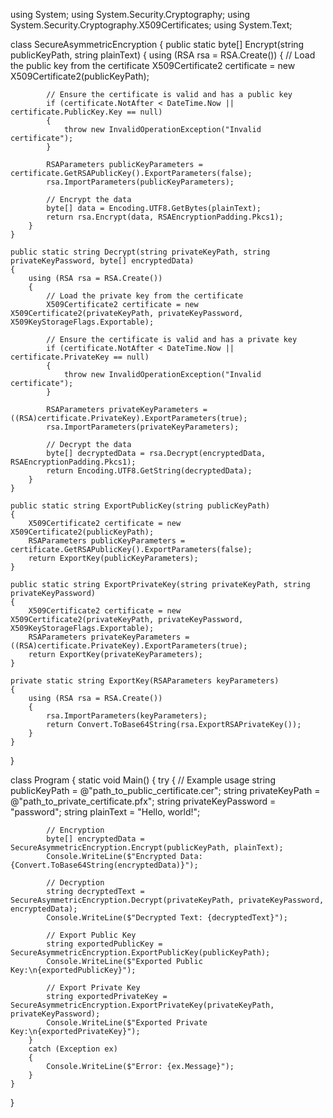 using System;
using System.Security.Cryptography;
using System.Security.Cryptography.X509Certificates;
using System.Text;

class SecureAsymmetricEncryption
{
    public static byte[] Encrypt(string publicKeyPath, string plainText)
    {
        using (RSA rsa = RSA.Create())
        {
            // Load the public key from the certificate
            X509Certificate2 certificate = new X509Certificate2(publicKeyPath);

            // Ensure the certificate is valid and has a public key
            if (certificate.NotAfter < DateTime.Now || certificate.PublicKey.Key == null)
            {
                throw new InvalidOperationException("Invalid certificate");
            }

            RSAParameters publicKeyParameters = certificate.GetRSAPublicKey().ExportParameters(false);
            rsa.ImportParameters(publicKeyParameters);

            // Encrypt the data
            byte[] data = Encoding.UTF8.GetBytes(plainText);
            return rsa.Encrypt(data, RSAEncryptionPadding.Pkcs1);
        }
    }

    public static string Decrypt(string privateKeyPath, string privateKeyPassword, byte[] encryptedData)
    {
        using (RSA rsa = RSA.Create())
        {
            // Load the private key from the certificate
            X509Certificate2 certificate = new X509Certificate2(privateKeyPath, privateKeyPassword, X509KeyStorageFlags.Exportable);

            // Ensure the certificate is valid and has a private key
            if (certificate.NotAfter < DateTime.Now || certificate.PrivateKey == null)
            {
                throw new InvalidOperationException("Invalid certificate");
            }

            RSAParameters privateKeyParameters = ((RSA)certificate.PrivateKey).ExportParameters(true);
            rsa.ImportParameters(privateKeyParameters);

            // Decrypt the data
            byte[] decryptedData = rsa.Decrypt(encryptedData, RSAEncryptionPadding.Pkcs1);
            return Encoding.UTF8.GetString(decryptedData);
        }
    }

    public static string ExportPublicKey(string publicKeyPath)
    {
        X509Certificate2 certificate = new X509Certificate2(publicKeyPath);
        RSAParameters publicKeyParameters = certificate.GetRSAPublicKey().ExportParameters(false);
        return ExportKey(publicKeyParameters);
    }

    public static string ExportPrivateKey(string privateKeyPath, string privateKeyPassword)
    {
        X509Certificate2 certificate = new X509Certificate2(privateKeyPath, privateKeyPassword, X509KeyStorageFlags.Exportable);
        RSAParameters privateKeyParameters = ((RSA)certificate.PrivateKey).ExportParameters(true);
        return ExportKey(privateKeyParameters);
    }

    private static string ExportKey(RSAParameters keyParameters)
    {
        using (RSA rsa = RSA.Create())
        {
            rsa.ImportParameters(keyParameters);
            return Convert.ToBase64String(rsa.ExportRSAPrivateKey());
        }
    }
}

class Program
{
    static void Main()
    {
        try
        {
            // Example usage
            string publicKeyPath = @"path_to_public_certificate.cer";
            string privateKeyPath = @"path_to_private_certificate.pfx";
            string privateKeyPassword = "password";
            string plainText = "Hello, world!";

            // Encryption
            byte[] encryptedData = SecureAsymmetricEncryption.Encrypt(publicKeyPath, plainText);
            Console.WriteLine($"Encrypted Data: {Convert.ToBase64String(encryptedData)}");

            // Decryption
            string decryptedText = SecureAsymmetricEncryption.Decrypt(privateKeyPath, privateKeyPassword, encryptedData);
            Console.WriteLine($"Decrypted Text: {decryptedText}");

            // Export Public Key
            string exportedPublicKey = SecureAsymmetricEncryption.ExportPublicKey(publicKeyPath);
            Console.WriteLine($"Exported Public Key:\n{exportedPublicKey}");

            // Export Private Key
            string exportedPrivateKey = SecureAsymmetricEncryption.ExportPrivateKey(privateKeyPath, privateKeyPassword);
            Console.WriteLine($"Exported Private Key:\n{exportedPrivateKey}");
        }
        catch (Exception ex)
        {
            Console.WriteLine($"Error: {ex.Message}");
        }
    }
}
